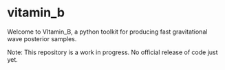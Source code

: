 # vitamin_b
Welcome to VItamin_B, a python toolkit for producing fast gravitational wave posterior samples.

Note: This repository is a work in progress. No official release of code just yet.
